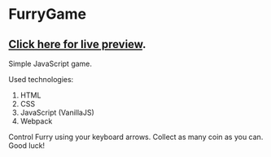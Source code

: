 # FurryGame
## [Click here for live preview](https://lkister.github.io/FurryGame/index.html).

Simple JavaScript game.  

Used technologies: 
1. HTML
2. CSS 
3. JavaScript (VanillaJS) 
4. Webpack 

Control Furry using your keyboard arrows. Collect as many coin as you can. Good luck!

